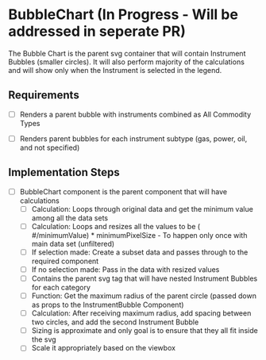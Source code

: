 # BubbleChart (In Progress - Will be addressed in seperate PR)
The Bubble Chart is the parent svg container that will contain Instrument Bubbles (smaller circles). It will also perform majority of the calculations and will show only when the Instrument is selected in the legend.

## Requirements
* [ ] Renders a parent bubble with instruments combined as All Commodity Types
* [ ] Renders parent bubbles for each instrument subtype (gas, power, oil, and not specified)


## Implementation Steps
* [ ] BubbleChart component is the parent component that will have calculations
  * [ ] Calculation: Loops through original data and get the minimum value among all the data sets
  * [ ] Calculation: Loops and resizes all the values to be ( #/minimumValue) * minimumPixelSize - To happen only once with main data set (unfiltered)
  * [ ] If selection made: Create a subset data and passes through to the required component
  * [ ] If no selection made: Pass in the data with resized values
  * [ ] Contains the parent svg tag that will have nested Instrument Bubbles for each category
  * [ ] Function: Get the maximum radius of the parent circle (passed down as props to the InstrumentBubble Component)
  * [ ] Calculation: After receiving maximum radius, add spacing between two circles, and add the second Instrument Bubble
  * [ ] Sizing is approximate and only goal is to ensure that they all fit inside the svg
  * [ ] Scale it appropriately based on the viewbox